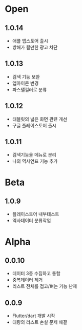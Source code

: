 # Open

## 1.0.14
- 애플 앱스토어 출시
- 방해가 될만한 광고 차단

## 1.0.13
- 검색 기능 보완
- 앱아이콘 변경
- 파스텔컬러로 분류

## 1.0.12
- 태블릿의 넓은 화면 관련 개선
- 구글 플레이스토어 출시

## 1.0.11
- 검색기능을 메뉴로 분리
- 나의 역사연표 기능 추가

# Beta

## 1.0.9
- 플레이스토어 내부테스트
- 역사데이터 분류작업

# Alpha

## 0.0.10
- 데이터 3종 수집하고 통합
- 중복데이터 제거
- 리스트 전체를 접고/펴는 기능 난제

## 0.0.9
- Flutter/dart 개발 시작
- 대량의 리스트 손실 문제 해결
